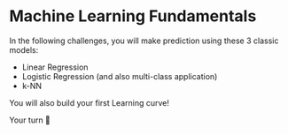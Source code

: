 # Machine Learning Fundamentals


In the following challenges, you will make prediction using these 3 classic models:

- Linear Regression
- Logistic Regression (and also multi-class application)
- k-NN

You will also build your first Learning curve!

Your turn 🚀
